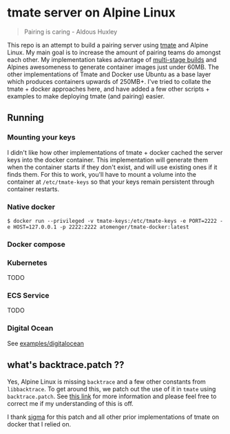 # tmate server on Alpine Linux

> Pairing is caring - Aldous Huxley

This repo is an attempt to build a pairing server using [tmate](https://tmate.io/) and Alpine Linux. My main goal is to increase the amount of pairing teams do amongst each other. My implementation takes advantage of [multi-stage builds](https://docs.docker.com/develop/develop-images/multistage-build/) and Alpines awesomeness to generate container images just under 60MB. The other implementations of Tmate and Docker use Ubuntu as a base layer which produces containers upwards of 250MB+. I've tried to collate the tmate + docker approaches here, and have added a few other scripts + examples to make deploying tmate (and pairing) easier.

## Running

### Mounting your keys

I didn't like how other implementations of tmate + docker cached the server keys into the docker container. This implementation will generate them when the container starts if they don't exist, and will use existing ones if it finds them. For this to work, you'll have to mount a volume into the container at `/etc/tmate-keys` so that your keys remain persistent through container restarts.

### Native docker

```
$ docker run --privileged -v tmate-keys:/etc/tmate-keys -e PORT=2222 -e HOST=127.0.0.1 -p 2222:2222 atomenger/tmate-docker:latest
```

### Docker compose

### Kubernetes

TODO

### ECS Service

TODO

### Digital Ocean

See [examples/digitalocean](examples/digitalocean)

## what's backtrace.patch ??

Yes, Alpine Linux is missing `backtrace` and a few other constants from `libbacktrace`. To get around this, we patch out the use of it in `tmate` using `backtrace.patch`.  See [this link](https://www.openwall.com/lists/musl/2015/04/09/3) for more information and please feel free to correct me if my understanding of this is off.


I thank [sigma](https://github.com/sigma/docker-tmate/blob/master/backtrace.patch) for this patch and all other prior implementations of tmate on docker that I relied on.
